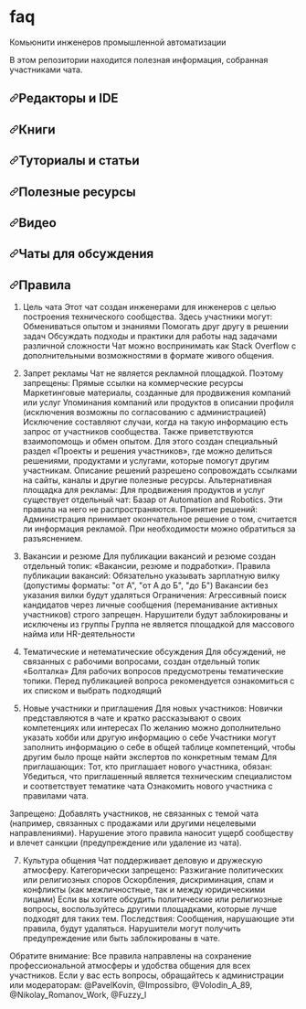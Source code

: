 # faq
Комьюнити инженеров промышленной автоматизации

<p dir="auto">В этом репозитории находится полезная информация, собранная участниками чата.</p>

<h2 dir="auto"><a id="user-content-редакторы-и-ide" class="anchor" aria-hidden="true" href="#редакторы-и-ide"><svg class="octicon octicon-link" viewBox="0 0 16 16" version="1.1" width="16" height="16" aria-hidden="true"><path fill-rule="evenodd" d="M7.775 3.275a.75.75 0 001.06 1.06l1.25-1.25a2 2 0 112.83 2.83l-2.5 2.5a2 2 0 01-2.83 0 .75.75 0 00-1.06 1.06 3.5 3.5 0 004.95 0l2.5-2.5a3.5 3.5 0 00-4.95-4.95l-1.25 1.25zm-4.69 9.64a2 2 0 010-2.83l2.5-2.5a2 2 0 012.83 0 .75.75 0 001.06-1.06 3.5 3.5 0 00-4.95 0l-2.5 2.5a3.5 3.5 0 004.95 4.95l1.25-1.25a.75.75 0 00-1.06-1.06l-1.25 1.25a2 2 0 01-2.83 0z"></path></svg></a>Редакторы и IDE</h2>





<h2 dir="auto"><a id="user-content-книги" class="anchor" aria-hidden="true" href="#книги"><svg class="octicon octicon-link" viewBox="0 0 16 16" version="1.1" width="16" height="16" aria-hidden="true"><path fill-rule="evenodd" d="M7.775 3.275a.75.75 0 001.06 1.06l1.25-1.25a2 2 0 112.83 2.83l-2.5 2.5a2 2 0 01-2.83 0 .75.75 0 00-1.06 1.06 3.5 3.5 0 004.95 0l2.5-2.5a3.5 3.5 0 00-4.95-4.95l-1.25 1.25zm-4.69 9.64a2 2 0 010-2.83l2.5-2.5a2 2 0 012.83 0 .75.75 0 001.06-1.06 3.5 3.5 0 00-4.95 0l-2.5 2.5a3.5 3.5 0 004.95 4.95l1.25-1.25a.75.75 0 00-1.06-1.06l-1.25 1.25a2 2 0 01-2.83 0z"></path></svg></a>Книги</h2>





<h2 dir="auto"><a id="user-content-туториалы-и-статьи" class="anchor" aria-hidden="true" href="#туториалы-и-статьи"><svg class="octicon octicon-link" viewBox="0 0 16 16" version="1.1" width="16" height="16" aria-hidden="true"><path fill-rule="evenodd" d="M7.775 3.275a.75.75 0 001.06 1.06l1.25-1.25a2 2 0 112.83 2.83l-2.5 2.5a2 2 0 01-2.83 0 .75.75 0 00-1.06 1.06 3.5 3.5 0 004.95 0l2.5-2.5a3.5 3.5 0 00-4.95-4.95l-1.25 1.25zm-4.69 9.64a2 2 0 010-2.83l2.5-2.5a2 2 0 012.83 0 .75.75 0 001.06-1.06 3.5 3.5 0 00-4.95 0l-2.5 2.5a3.5 3.5 0 004.95 4.95l1.25-1.25a.75.75 0 00-1.06-1.06l-1.25 1.25a2 2 0 01-2.83 0z"></path></svg></a>Туториалы и статьи</h2>





<h2 dir="auto"><a id="user-content-полезные-ресурсы" class="anchor" aria-hidden="true" href="#полезные-ресурсы"><svg class="octicon octicon-link" viewBox="0 0 16 16" version="1.1" width="16" height="16" aria-hidden="true"><path fill-rule="evenodd" d="M7.775 3.275a.75.75 0 001.06 1.06l1.25-1.25a2 2 0 112.83 2.83l-2.5 2.5a2 2 0 01-2.83 0 .75.75 0 00-1.06 1.06 3.5 3.5 0 004.95 0l2.5-2.5a3.5 3.5 0 00-4.95-4.95l-1.25 1.25zm-4.69 9.64a2 2 0 010-2.83l2.5-2.5a2 2 0 012.83 0 .75.75 0 001.06-1.06 3.5 3.5 0 00-4.95 0l-2.5 2.5a3.5 3.5 0 004.95 4.95l1.25-1.25a.75.75 0 00-1.06-1.06l-1.25 1.25a2 2 0 01-2.83 0z"></path></svg></a>Полезные ресурсы</h2>





<h2 dir="auto"><a id="user-content-видео" class="anchor" aria-hidden="true" href="#видео"><svg class="octicon octicon-link" viewBox="0 0 16 16" version="1.1" width="16" height="16" aria-hidden="true"><path fill-rule="evenodd" d="M7.775 3.275a.75.75 0 001.06 1.06l1.25-1.25a2 2 0 112.83 2.83l-2.5 2.5a2 2 0 01-2.83 0 .75.75 0 00-1.06 1.06 3.5 3.5 0 004.95 0l2.5-2.5a3.5 3.5 0 00-4.95-4.95l-1.25 1.25zm-4.69 9.64a2 2 0 010-2.83l2.5-2.5a2 2 0 012.83 0 .75.75 0 001.06-1.06 3.5 3.5 0 00-4.95 0l-2.5 2.5a3.5 3.5 0 004.95 4.95l1.25-1.25a.75.75 0 00-1.06-1.06l-1.25 1.25a2 2 0 01-2.83 0z"></path></svg></a>Видео</h2>





<h2 dir="auto"><a id="user-content-чаты-для-обсуждения" class="anchor" aria-hidden="true" href="#чаты-для-обсуждения"><svg class="octicon octicon-link" viewBox="0 0 16 16" version="1.1" width="16" height="16" aria-hidden="true"><path fill-rule="evenodd" d="M7.775 3.275a.75.75 0 001.06 1.06l1.25-1.25a2 2 0 112.83 2.83l-2.5 2.5a2 2 0 01-2.83 0 .75.75 0 00-1.06 1.06 3.5 3.5 0 004.95 0l2.5-2.5a3.5 3.5 0 00-4.95-4.95l-1.25 1.25zm-4.69 9.64a2 2 0 010-2.83l2.5-2.5a2 2 0 012.83 0 .75.75 0 001.06-1.06 3.5 3.5 0 00-4.95 0l-2.5 2.5a3.5 3.5 0 004.95 4.95l1.25-1.25a.75.75 0 00-1.06-1.06l-1.25 1.25a2 2 0 01-2.83 0z"></path></svg></a>Чаты для обсуждения</h2>




<h2 dir="auto"><a id="user-content-Правила" class="anchor" aria-hidden="true" href="#Правила"><svg class="octicon octicon-link" viewBox="0 0 16 16" version="1.1" width="16" height="16" aria-hidden="true"><path fill-rule="evenodd" d="M7.775 3.275a.75.75 0 001.06 1.06l1.25-1.25a2 2 0 112.83 2.83l-2.5 2.5a2 2 0 01-2.83 0 .75.75 0 00-1.06 1.06 3.5 3.5 0 004.95 0l2.5-2.5a3.5 3.5 0 00-4.95-4.95l-1.25 1.25zm-4.69 9.64a2 2 0 010-2.83l2.5-2.5a2 2 0 012.83 0 .75.75 0 001.06-1.06 3.5 3.5 0 00-4.95 0l-2.5 2.5a3.5 3.5 0 004.95 4.95l1.25-1.25a.75.75 0 00-1.06-1.06l-1.25 1.25a2 2 0 01-2.83 0z"></path></svg></a>Правила</h2>

1. Цель чата
Этот чат создан инженерами для инженеров с целью построения технического сообщества. Здесь участники могут:
Обмениваться опытом и знаниями
Помогать друг другу в решении задач
Обсуждать подходы и практики для работы над задачами различной сложности
Чат можно воспринимать как Stack Overflow с дополнительными возможностями в формате живого общения.

2. Запрет рекламы
Чат не является рекламной площадкой. Поэтому запрещены:
Прямые ссылки на коммерческие ресурсы
Маркетинговые материалы, созданные для продвижения компаний или услуг
Упоминания компаний или продуктов в описании профиля (исключения возможны по согласованию с администрацией)
Исключение составляют случаи, когда на такую информацию есть запрос от участников сообщества. 
Также приветствуются взаимопомощь и обмен опытом. Для этого создан специальный раздел «Проекты и решения участников», где можно делиться решениями, продуктами и услугами, которые помогут другим участникам. Описание решений разрешено сопровождать ссылками на сайты, каналы и другие полезные ресурсы.
Альтернативная площадка для рекламы:
Для продвижения продуктов и услуг существует отдельный чат:
Базар от Automation and Robotics. Эти правила на него не распространяются.
Принятие решений:
Администрация принимает окончательное решение о том, считается ли информация рекламой. При необходимости можно обратиться за разъяснением.

3. Вакансии и резюме
Для публикации вакансий и резюме создан отдельный топик: «Вакансии, резюме и подработки».
Правила публикации вакансий:
Обязательно указывать зарплатную вилку (допустимы форматы: "от А", "от А до Б", "до Б")
Вакансии без указания вилки будут удаляться
Ограничения:
Агрессивный поиск кандидатов через личные сообщения (переманивание активных участников) строго запрещен. Нарушители будут заблокированы и исключены из группы
Группа не является площадкой для массового найма или HR-деятельности

4. Тематические и нетематические обсуждения
Для обсуждений, не связанных с рабочими вопросами, создан отдельный топик «Болталка»
Для рабочих вопросов предусмотрены тематические топики. Перед публикацией вопроса рекомендуется ознакомиться с их списком и выбрать подходящий

5. Новые участники и приглашения
Для новых участников:
Новички представляются в чате и кратко рассказывают о своих компетенциях или интересах
По желанию можно дополнительно указать хобби или другую информацию о себе
Участники могут заполнить информацию о себе в общей таблице компетенций, чтобы другим было проще найти экспертов по конкретным темам
Для приглашающих:
Тот, кто приглашает нового участника, обязан:
Убедиться, что приглашенный является техническим специалистом и соответствует тематике чата
Ознакомить нового участника с правилами чата.


Запрещено:
Добавлять участников, не связанных с темой чата (например, связанных с продажами или другими нецелевыми направлениями). Нарушение этого правила наносит ущерб сообществу и влечет санкции (предупреждение или удаление из чата).

7. Культура общения
Чат поддерживает деловую и дружескую атмосферу. Категорически запрещено:
Разжигание политических или религиозных споров
Оскорбления, дискриминация, спам и конфликты (как межличностные, так и между юридическими лицами)
Если вы хотите обсудить политические или религиозные вопросы, воспользуйтесь другими площадками, которые лучше подходят для таких тем.
Последствия:
Сообщения, нарушающие эти правила, будут удаляться. Нарушители могут получить предупреждение или быть заблокированы в чате.

Обратите внимание:
Все правила направлены на сохранение профессиональной атмосферы и удобства общения для всех участников. Если у вас есть вопросы, обращайтесь к администрации или модераторам: @PavelKovin, @Impossibro, @Volodin_A_89, @Nikolay_Romanov_Work, @Fuzzy_l

